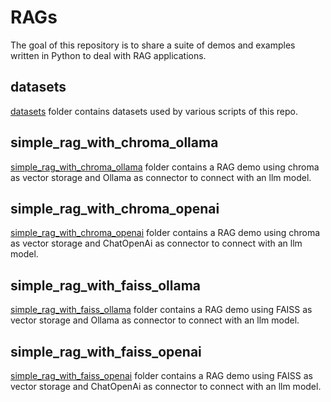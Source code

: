 # RAGs
The goal of this repository is to share a suite of demos and examples written in Python to deal with RAG applications.

## datasets
[datasets](./datasets) folder contains datasets used by various scripts of this repo.

## simple_rag_with_chroma_ollama
[simple_rag_with_chroma_ollama](./simple_rag_with_chroma_ollama)
folder contains a RAG demo using chroma as vector storage and Ollama as connector to connect with an llm model.

## simple_rag_with_chroma_openai
[simple_rag_with_chroma_openai](./simple_rag_with_chroma_openai)
folder contains a RAG demo using chroma as vector storage and ChatOpenAi as connector to connect with an llm model.

## simple_rag_with_faiss_ollama
[simple_rag_with_faiss_ollama](./simple_rag_with_faiss_ollama)
folder contains a RAG demo using FAISS as vector storage and Ollama as connector to connect with an llm model.

## simple_rag_with_faiss_openai
[simple_rag_with_faiss_openai](./simple_rag_with_faiss_openai)
folder contains a RAG demo using FAISS as vector storage and ChatOpenAi as connector to connect with an llm model.
